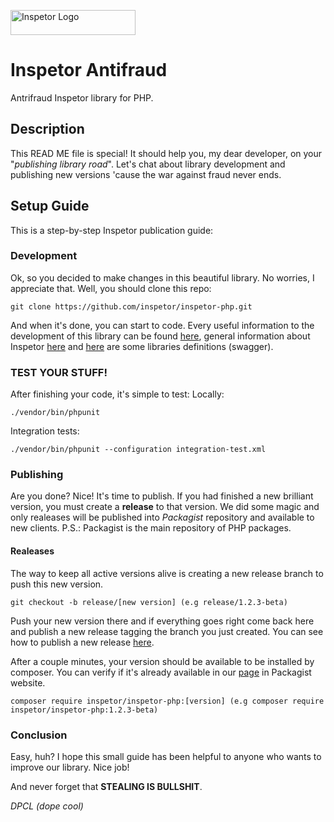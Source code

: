  
<p>
  <img src="https://github.com/inspetor/slate/blob/master/source/images/logo-color.png" width="200" height="40" alt="Inspetor Logo"> </img> 
</p>

# Inspetor Antifraud
Antrifraud Inspetor library for PHP. 

## Description
This READ ME file is special! It should help you, my dear developer, on your "*publishing library road*". Let's chat about library development and publishing new versions 'cause the war against fraud never ends.

## Setup Guide
This is a step-by-step Inspetor publication guide:

### Development
Ok, so you decided to make changes in this beautiful library. No worries, I appreciate that.
Well, you should clone this repo:
```
git clone https://github.com/inspetor/inspetor-php.git
```
And when it's done, you can start to code. Every useful information to the development of this library can be found [here](https://github.com/inspetor/inspetor-php/blob/master/README.md), general information about Inspetor [here](https://inspetor.github.io/slate/) and [here](https://github.io/inspetor/libraries) are some libraries definitions (swagger).

### TEST YOUR STUFF!
After finishing your code, it's simple to test:
Locally: 
```
./vendor/bin/phpunit
```
Integration tests: 
```
./vendor/bin/phpunit --configuration integration-test.xml 
```

### Publishing
Are you done? Nice! It's time to publish. If you had finished a new brilliant version, you must create a **release** to that version. We did some magic and only realeases will be published into *Packagist* repository and available to new clients. 
P.S.: Packagist is the main repository of PHP packages. 

#### Realeases
The way to keep all active versions alive is creating a new release branch to push this new version.
```
git checkout -b release/[new version] (e.g release/1.2.3-beta)
```
Push your new version there and if everything goes right come back here and publish a new release tagging the branch you just created. You can see how to publish a new release [here](https://help.github.com/en/articles/creating-releases#automatically-creating-releases).

After a couple minutes, your version should be available to be installed by composer. You can verify if it's already available in our [page](https://packagist.org/packages/inspetor/inspetor-php) in Packagist website. 
```
composer require inspetor/inspetor-php:[version] (e.g composer require inspetor/inspetor-php:1.2.3-beta)
```

### Conclusion
Easy, huh? I hope this small guide has been helpful to anyone who wants to improve our library. Nice job!

And never forget that **STEALING IS BULLSHIT**. 

*DPCL (dope cool)*
